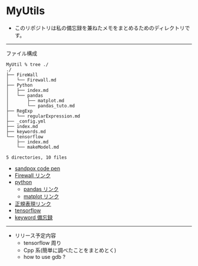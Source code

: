 # MyUtils

- このリポジトリは私の備忘録を兼ねたメモをまとめるためのディレクトリです。

---

ファイル構成

```shell
MyUtil % tree ./
./
├── FireWall
│   └── Firewall.md
├── Python
│   ├── index.md
│   └── pandas
│       ├── matplot.md
│       └── pandas_tuto.md
├── RegExp
│   └── regularExpression.md
├── _config.yml
├── index.md
├── keywords.md
└── tensorflow
    ├── index.md
    └── makeModel.md

5 directories, 10 files
```

- [sandpox code pen](sandbox)
- [Firewall リンク](FireWall/Firewall)
- [python](Python)
  - [pandas リンク](Python/pandas/pandas_tuto)
  - [matplot リンク](Python/pandas/matplot)
- [正規表現リンク](RegExp/regularExpression)
- [tensorflow](tensorflow)
- [keyword 備忘録](keywords)

---

- リリース予定内容
  - tensorflow 周り
  - Cpp 系(簡単に調べたことをまとめとく)
  - how to use gdb ?
